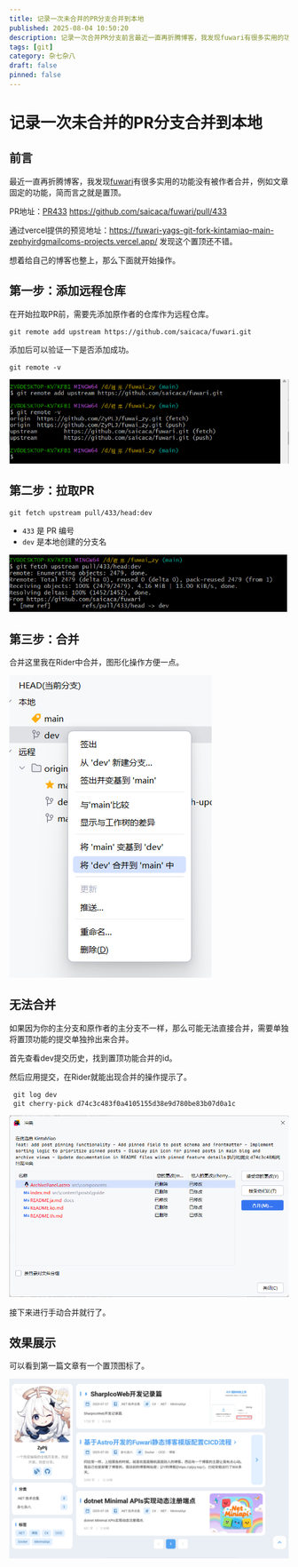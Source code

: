 ```yaml
---
title: 记录一次未合并的PR分支合并到本地
published: 2025-08-04 10:50:20
description: 记录一次合并PR分支前言最近一直再折腾博客，我发现fuwari有很多实用的功能没有被作者合并，例如文章固定的功能，简而言之就是置顶。
tags: [git]
category: 杂七杂八
draft: false
pinned: false
---
```


# 记录一次未合并的PR分支合并到本地

## 前言

最近一直再折腾博客，我发现[fuwari](https://github.com/saicaca/fuwari)有很多实用的功能没有被作者合并，例如文章固定的功能，简而言之就是置顶。

PR地址：[PR433](https://github.com/saicaca/fuwari/pull/433) https://github.com/saicaca/fuwari/pull/433

通过vercel提供的预览地址：https://fuwari-yags-git-fork-kintamiao-main-zephyirdgmailcoms-projects.vercel.app/ 发现这个置顶还不错。

想着给自己的博客也整上，那么下面就开始操作。

## 第一步：添加远程仓库

在开始拉取PR前，需要先添加原作者的仓库作为远程仓库。

```git
git remote add upstream https://github.com/saicaca/fuwari.git
```

添加后可以验证一下是否添加成功。

```git
git remote -v
```

![](./1.png)

## 第二步：拉取PR

```git
git fetch upstream pull/433/head:dev
```

- `433` 是 PR 编号
- `dev` 是本地创建的分支名

![](./2.png)

## 第三步：合并

合并这里我在Rider中合并，图形化操作方便一点。

![](./2-1.png)

## 无法合并

如果因为你的主分支和原作者的主分支不一样，那么可能无法直接合并，需要单独将置顶功能的提交单独拎出来合并。

首先查看dev提交历史，找到置顶功能合并的id。

然后应用提交，在Rider就能出现合并的操作提示了。

```git
 git log dev
 git cherry-pick d74c3c483f0a4105155d38e9d780be83b07d0a1c
```

![](./3.png)

接下来进行手动合并就行了。

## 效果展示

可以看到第一篇文章有一个置顶图标了。

![](./4.png)

